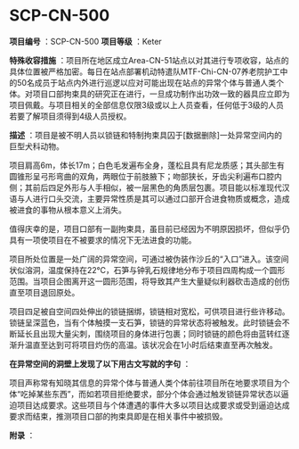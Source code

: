# SCP-CN-500


**项目编号** ：SCP-CN-500
**项目等级** ：Keter

**特殊收容措施** ：项目所在地区成立Area-CN-51站点以对其进行专项收容，站点的具体位置被严格加密。每日在站点部署机动特遣队MTF-Chi-CN-07养老院护工中的50名成员于站点内外进行巡逻以应对可能出现在站点的异常个体与普通人类个体。对项目口部拘束具的研究正在进行，一旦成功制作出功效一致的器具应立即为项目佩戴。与项目相关的全部信息仅限3级或以上人员查看，任何低于3级的人员若要了解项目须得到4级人员授权。

**描述** ：项目是被不明人员以锁链和特制拘束具囚于[数据删除]一处异常空间内的巨型犬科动物。

项目肩高6m，体长17m；白色毛发遍布全身，蓬松且具有尼龙质感；其头部生有圆锥形呈弓形弯曲的双角，两眼位于前肢腋下；吻部狭长，牙齿尖利遍布口腔内侧；其前后四足外形与人手相似，被一层黑色的角质层包裹。项目能以标准现代汉语与人进行口头交流，主要异常性质是其可以通过口部开合进食物质或概念，造成被进食的事物从根本意义上消失。

值得庆幸的是，项目口部有一副拘束具，虽目前已经因为不明原因损坏，但似乎仍具有一项使项目在不被要求的情况下无法进食的功能。

项目所处位置是一处广阔的异常空间，可通过被伪装作沙丘的“入口”进入。该空间状似溶洞，温度保持在22℃，石笋与钟乳石规律地分布于项目四周构成一个圆形范围。当项目企图离开这一圆形范围，将导致其产生大量疑似利器砍击造成的创伤直至项目退回原处。

项目四足被自空间四处伸出的锁链捆绑，锁链相对宽松，可供项目进行些许移动。锁链呈深蓝色，当有个体触摸一支石笋，锁链的异常状态将被触发。此时锁链会不断延长且出现大量尖刺，围绕项目的身体进行包裹；同时锁链的颜色将由蓝转红逐渐升温直至达到可将项目灼伤的高温。该状况会在1小时后结束直至再次触发。

**在异常空间的洞壁上发现了以下用古文写就的字句** ：


项目声称常有知晓其信息的异常个体与普通人类个体前往项目所在地要求项目为个体“吃掉某些东西”，而如若项目拒绝要求，部分个体会通过触发锁链异常状态以逼迫项目达成要求。这些项目与个体遭遇的事件大多以项目达成要求或受到逼迫达成要求而结束，推测项目口部的拘束具即是在相关事件中被损毁。

**附录** ：




